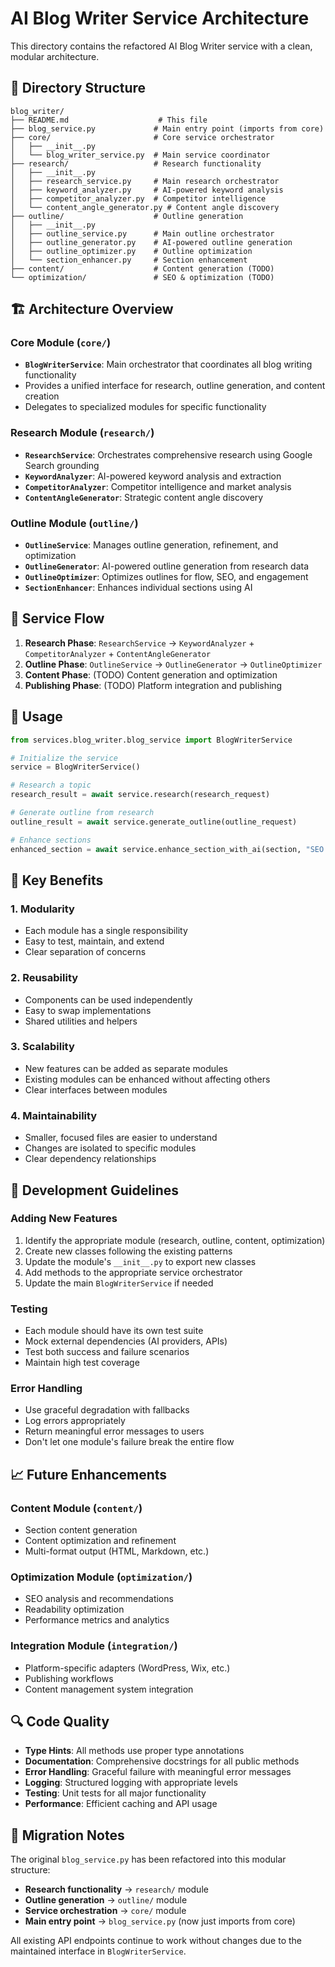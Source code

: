 # AI Blog Writer Service Architecture

This directory contains the refactored AI Blog Writer service with a clean, modular architecture.

## 📁 Directory Structure

```
blog_writer/
├── README.md                    # This file
├── blog_service.py             # Main entry point (imports from core)
├── core/                       # Core service orchestrator
│   ├── __init__.py
│   └── blog_writer_service.py  # Main service coordinator
├── research/                   # Research functionality
│   ├── __init__.py
│   ├── research_service.py     # Main research orchestrator
│   ├── keyword_analyzer.py     # AI-powered keyword analysis
│   ├── competitor_analyzer.py  # Competitor intelligence
│   └── content_angle_generator.py # Content angle discovery
├── outline/                    # Outline generation
│   ├── __init__.py
│   ├── outline_service.py      # Main outline orchestrator
│   ├── outline_generator.py    # AI-powered outline generation
│   ├── outline_optimizer.py    # Outline optimization
│   └── section_enhancer.py     # Section enhancement
├── content/                    # Content generation (TODO)
└── optimization/               # SEO & optimization (TODO)
```

## 🏗️ Architecture Overview

### Core Module (`core/`)
- **`BlogWriterService`**: Main orchestrator that coordinates all blog writing functionality
- Provides a unified interface for research, outline generation, and content creation
- Delegates to specialized modules for specific functionality

### Research Module (`research/`)
- **`ResearchService`**: Orchestrates comprehensive research using Google Search grounding
- **`KeywordAnalyzer`**: AI-powered keyword analysis and extraction
- **`CompetitorAnalyzer`**: Competitor intelligence and market analysis
- **`ContentAngleGenerator`**: Strategic content angle discovery

### Outline Module (`outline/`)
- **`OutlineService`**: Manages outline generation, refinement, and optimization
- **`OutlineGenerator`**: AI-powered outline generation from research data
- **`OutlineOptimizer`**: Optimizes outlines for flow, SEO, and engagement
- **`SectionEnhancer`**: Enhances individual sections using AI

## 🔄 Service Flow

1. **Research Phase**: `ResearchService` → `KeywordAnalyzer` + `CompetitorAnalyzer` + `ContentAngleGenerator`
2. **Outline Phase**: `OutlineService` → `OutlineGenerator` → `OutlineOptimizer`
3. **Content Phase**: (TODO) Content generation and optimization
4. **Publishing Phase**: (TODO) Platform integration and publishing

## 🚀 Usage

```python
from services.blog_writer.blog_service import BlogWriterService

# Initialize the service
service = BlogWriterService()

# Research a topic
research_result = await service.research(research_request)

# Generate outline from research
outline_result = await service.generate_outline(outline_request)

# Enhance sections
enhanced_section = await service.enhance_section_with_ai(section, "SEO optimization")
```

## 🎯 Key Benefits

### 1. **Modularity**
- Each module has a single responsibility
- Easy to test, maintain, and extend
- Clear separation of concerns

### 2. **Reusability**
- Components can be used independently
- Easy to swap implementations
- Shared utilities and helpers

### 3. **Scalability**
- New features can be added as separate modules
- Existing modules can be enhanced without affecting others
- Clear interfaces between modules

### 4. **Maintainability**
- Smaller, focused files are easier to understand
- Changes are isolated to specific modules
- Clear dependency relationships

## 🔧 Development Guidelines

### Adding New Features
1. Identify the appropriate module (research, outline, content, optimization)
2. Create new classes following the existing patterns
3. Update the module's `__init__.py` to export new classes
4. Add methods to the appropriate service orchestrator
5. Update the main `BlogWriterService` if needed

### Testing
- Each module should have its own test suite
- Mock external dependencies (AI providers, APIs)
- Test both success and failure scenarios
- Maintain high test coverage

### Error Handling
- Use graceful degradation with fallbacks
- Log errors appropriately
- Return meaningful error messages to users
- Don't let one module's failure break the entire flow

## 📈 Future Enhancements

### Content Module (`content/`)
- Section content generation
- Content optimization and refinement
- Multi-format output (HTML, Markdown, etc.)

### Optimization Module (`optimization/`)
- SEO analysis and recommendations
- Readability optimization
- Performance metrics and analytics

### Integration Module (`integration/`)
- Platform-specific adapters (WordPress, Wix, etc.)
- Publishing workflows
- Content management system integration

## 🔍 Code Quality

- **Type Hints**: All methods use proper type annotations
- **Documentation**: Comprehensive docstrings for all public methods
- **Error Handling**: Graceful failure with meaningful error messages
- **Logging**: Structured logging with appropriate levels
- **Testing**: Unit tests for all major functionality
- **Performance**: Efficient caching and API usage

## 📝 Migration Notes

The original `blog_service.py` has been refactored into this modular structure:
- **Research functionality** → `research/` module
- **Outline generation** → `outline/` module
- **Service orchestration** → `core/` module
- **Main entry point** → `blog_service.py` (now just imports from core)

All existing API endpoints continue to work without changes due to the maintained interface in `BlogWriterService`.
